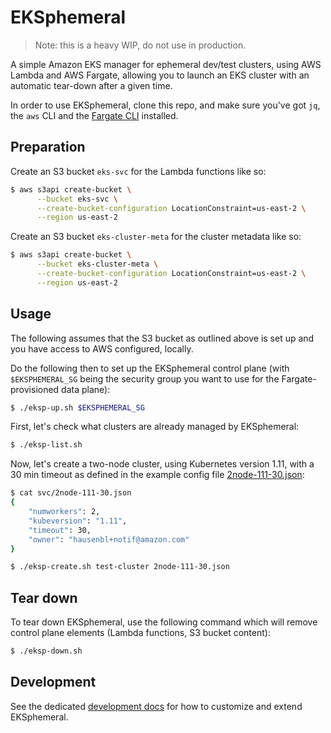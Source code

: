 # EKSphemeral

> Note: this is a heavy WIP, do not use in production.

A simple Amazon EKS manager for ephemeral dev/test clusters, using AWS Lambda and AWS Fargate, allowing you to launch an EKS cluster with an automatic tear-down after a given time.

In order to use EKSphemeral, clone this repo, and make sure you've got `jq`, the `aws` CLI and the [Fargate CLI](https://somanymachines.com/fargate/) installed.

## Preparation

Create an S3 bucket `eks-svc` for the Lambda functions like so:

```sh
$ aws s3api create-bucket \
      --bucket eks-svc \
      --create-bucket-configuration LocationConstraint=us-east-2 \
      --region us-east-2
```

Create an S3 bucket `eks-cluster-meta` for the cluster metadata like so:

```sh
$ aws s3api create-bucket \
      --bucket eks-cluster-meta \
      --create-bucket-configuration LocationConstraint=us-east-2 \
      --region us-east-2
```

## Usage

The following assumes that the S3 bucket as outlined above is set up and you have access to AWS configured, locally.

Do the following then to set up the EKSphemeral control plane (with `$EKSPHEMERAL_SG` being the security group you want to use for the Fargate-provisioned data plane):

```sh
$ ./eksp-up.sh $EKSPHEMERAL_SG
```

First, let's check what clusters are already managed by EKSphemeral:

```sh
$ ./eksp-list.sh
```

Now, let's create a two-node cluster, using Kubernetes version 1.11, with a 30 min timeout as defined in the example config file [2node-111-30.json](svc/2node-111-30.json):

```sh
$ cat svc/2node-111-30.json
{
    "numworkers": 2,
    "kubeversion": "1.11",
    "timeout": 30,
    "owner": "hausenbl+notif@amazon.com"
}

$ ./eksp-create.sh test-cluster 2node-111-30.json
```

## Tear down

To tear down EKSphemeral, use the following command which will remove control plane elements (Lambda functions, S3 bucket content):

```bash
$ ./eksp-down.sh
```

## Development

See the dedicated [development docs](dev.md) for how to customize and extend EKSphemeral.